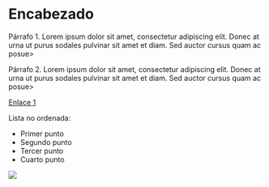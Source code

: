 # Encabezado

Párrafo 1. Lorem ipsum dolor sit amet, consectetur adipiscing elit. Donec at urna ut purus sodales pulvinar sit amet et diam. Sed auctor cursus quam ac posue>

Párrafo 2. Lorem ipsum dolor sit amet, consectetur adipiscing elit. Donec at urna ut purus sodales pulvinar sit amet et diam. Sed auctor cursus quam ac posue>

[Enlace 1](https://media.giphy.com/media/4N5ddOOJJ7gtKTgNac/giphy.gif)

Lista no ordenada:

- Primer punto
- Segundo punto
- Tercer punto
- Cuarto punto

![](https://pngpress.com/wp-content/uploads/2020/09/uploads_linux_linux_PNG30-256x256.png)
